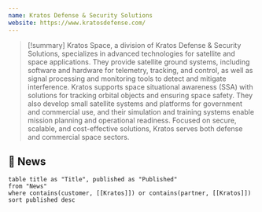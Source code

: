 ```yaml
---
name: Kratos Defense & Security Solutions
website: https://www.kratosdefense.com/
---
```


>[!summary]
Kratos Space, a division of Kratos Defense & Security Solutions, specializes in advanced technologies for satellite and space applications. They provide satellite ground systems, including software and hardware for telemetry, tracking, and control, as well as signal processing and monitoring tools to detect and mitigate interference. Kratos supports space situational awareness (SSA) with solutions for tracking orbital objects and ensuring space safety. They also develop small satellite systems and platforms for government and commercial use, and their simulation and training systems enable mission planning and operational readiness. Focused on secure, scalable, and cost-effective solutions, Kratos serves both defense and commercial space sectors.

## 📰 News
```dataview
table title as "Title", published as "Published"
from "News"
where contains(customer, [[Kratos]]) or contains(partner, [[Kratos]])
sort published desc
```
